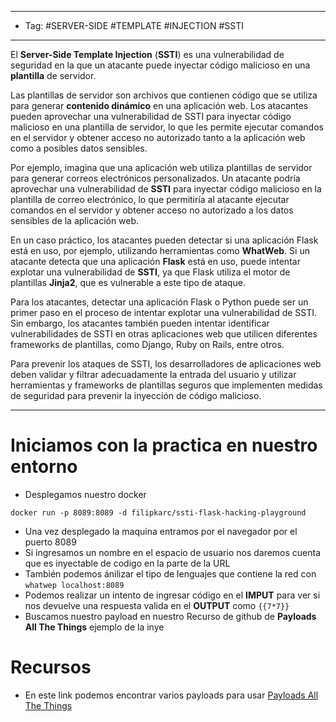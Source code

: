 

----
- Tag: #SERVER-SIDE #TEMPLATE #INJECTION #SSTI
----

El **Server-Side Template Injection** (**SSTI**) es una vulnerabilidad de seguridad en la que un atacante puede inyectar código malicioso en una **plantilla** de servidor.

Las plantillas de servidor son archivos que contienen código que se utiliza para generar **contenido dinámico** en una aplicación web. Los atacantes pueden aprovechar una vulnerabilidad de SSTI para inyectar código malicioso en una plantilla de servidor, lo que les permite ejecutar comandos en el servidor y obtener acceso no autorizado tanto a la aplicación web como a posibles datos sensibles.

Por ejemplo, imagina que una aplicación web utiliza plantillas de servidor para generar correos electrónicos personalizados. Un atacante podría aprovechar una vulnerabilidad de **SSTI** para inyectar código malicioso en la plantilla de correo electrónico, lo que permitiría al atacante ejecutar comandos en el servidor y obtener acceso no autorizado a los datos sensibles de la aplicación web.

En un caso práctico, los atacantes pueden detectar si una aplicación Flask está en uso, por ejemplo, utilizando herramientas como **WhatWeb**. Si un atacante detecta que una aplicación **Flask** está en uso, puede intentar explotar una vulnerabilidad de **SSTI**, ya que Flask utiliza el motor de plantillas **Jinja2**, que es vulnerable a este tipo de ataque.

Para los atacantes, detectar una aplicación Flask o Python puede ser un primer paso en el proceso de intentar explotar una vulnerabilidad de SSTI. Sin embargo, los atacantes también pueden intentar identificar vulnerabilidades de SSTI en otras aplicaciones web que utilicen diferentes frameworks de plantillas, como Django, Ruby on Rails, entre otros.

Para prevenir los ataques de SSTI, los desarrolladores de aplicaciones web deben validar y filtrar adecuadamente la entrada del usuario y utilizar herramientas y frameworks de plantillas seguros que implementen medidas de seguridad para prevenir la inyección de código malicioso.

---
# Iniciamos con la practica en nuestro entorno

- Desplegamos nuestro docker
```
docker run -p 8089:8089 -d filipkarc/ssti-flask-hacking-playground
```
 - Una vez desplegado la maquina entramos por el navegador por el puerto 8089
 - Si ingresamos un nombre en el espacio de usuario nos daremos cuenta que es inyectable de codigo en la parte de la URL
 - También podemos ánilizar el tipo de lenguajes que contiene la red con `whatwep localhost:8089`
 - Podemos realizar un intento de ingresar código en el **IMPUT** para ver si nos devuelve una respuesta valida en el **OUTPUT** como `{{7*7}}`
 - Buscamos nuestro payload en nuestro Recurso de github de **Payloads All The Things** 
 ejemplo de la inye


# Recursos 
- En este link podemos encontrar varios payloads para usar [Payloads All The Things](https://github.com/swisskyrepo/PayloadsAllTheThings)

